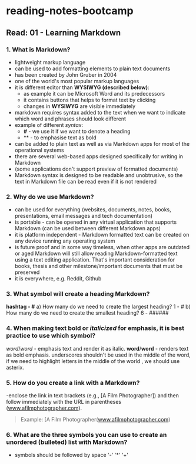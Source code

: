 # reading-notes-bootcamp
## Read: 01 - Learning Markdown
### 1. What is Markdown?
- lightweight markup language <br>
- can be used to add formatting elements to plain text documents
- has been created by John Gruber in 2004
- one of the world's most popular markup languages
- it is different editor than **WYSIWYG (described below)**:
  + as example it can be Microsoft Word and its predecessors
  + it contains buttons that helps to format text by clicking
  + changes in __WYSIWYG__ are visible immediately
- markdown requires syntax added to the text when we want to indicate which word and phrases should look different
- example of different *syntax*:
  + **#** - we use it if we want to denote a heading
  + ** -  to emphasise text as bold
- can be added to plain text as well as via Markdown apps for most of the operational systems 
- there are several web-based apps designed specifically for writing in Markdown 
- (some applications don't support preview of formatted documents)
- Markdown syntax is designed to be readable and unobtrusive, so the text in Markdown file can be read even if it is not rendered
### 2. Why do we use Markdown?
- can be used for everything (websites, documents, notes, books, presentations, email messages and tech documentation)
- is portable - can be opened in any virtual application that supports Markdown (can be used between different Markdown apps)
- it is platform independent - Markdown formatted text can be created on any device running any operating system
- is future proof and in some way timeless, when other apps are outdated or aged Markdown will still allow reading Markdown-formatted text using a text editing application. That's important consideration for books, thesis and other milestone/important documents that must be preserved
- it is everywhere, e.g. Reddit, Github
### 3. What symbol will create a heading Markdown?
**hashtag - #**
  a) How many do we need to create the largest heading?
1 - #
  b) How many do we need to create the smallest heading?
6 - ######
### 4. When making text **bold** or *italicized* for emphasis, it is best practice to use which symbol?
*word*/_word_ - emphasis text and render it as italic.
**word**/__word__ - renders text as bold emphasis. 
underscores shouldn't be used in the middle of the word, if we need to highlight letters in the middle of the world , we should use asterix.
### 5. How do you create a link with a Markdown?
-enclose the link in text brackets (e.g., [A Film Photographer]) and then follow immediately with the URL in parentheses (www.afilmphotographer.com). 
> Example:
> [A Film Photographer(www.afilmphotographer.com)
### 6. What are the three symbols you can use to create an unordered (bulleted) list with Markdown?
- symbols should be followed by space
'-'
'*'
'+'

